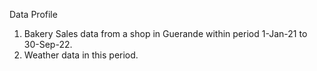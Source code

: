 Data Profile

1. Bakery Sales data from a shop in Guerande within period 1-Jan-21 to 30-Sep-22.
2. Weather data in this period.
